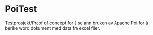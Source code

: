 # PoiTest

Testprosjekt/Proof of concept for å se ann bruken av Apache Poi for å berike word dokument med data fra excel filer.
